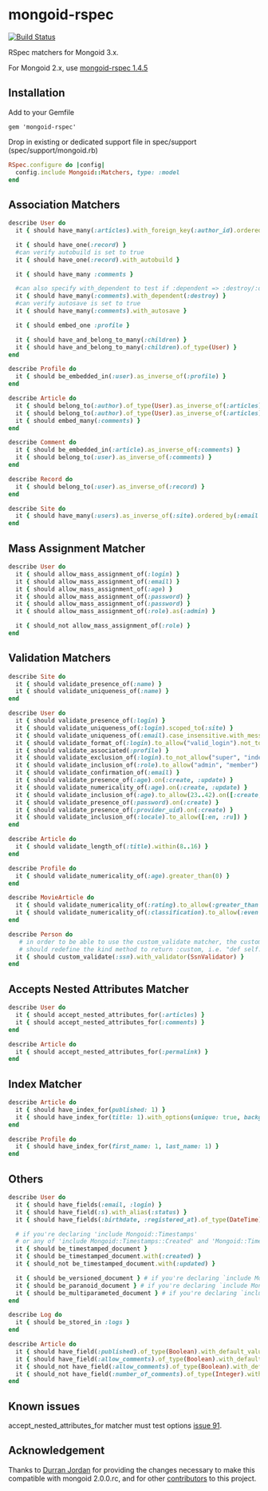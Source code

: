 mongoid-rspec
=

[![Build Status][travis_badge]][travis]

RSpec matchers for Mongoid 3.x.

For Mongoid 2.x, use [mongoid-rspec 1.4.5](http://rubygems.org/gems/mongoid-rspec/versions/1.4.5)

Installation
-
Add to your Gemfile

    gem 'mongoid-rspec'

Drop in existing or dedicated support file in spec/support (spec/support/mongoid.rb)

```ruby
RSpec.configure do |config|
  config.include Mongoid::Matchers, type: :model
end
```

Association Matchers
-

```ruby
describe User do
  it { should have_many(:articles).with_foreign_key(:author_id).ordered_by(:title) }

  it { should have_one(:record) }
  #can verify autobuild is set to true
  it { should have_one(:record).with_autobuild }

  it { should have_many :comments }

  #can also specify with_dependent to test if :dependent => :destroy/:destroy_all/:delete is set
  it { should have_many(:comments).with_dependent(:destroy) }
  #can verify autosave is set to true
  it { should have_many(:comments).with_autosave }

  it { should embed_one :profile }

  it { should have_and_belong_to_many(:children) }
  it { should have_and_belong_to_many(:children).of_type(User) }
end

describe Profile do
  it { should be_embedded_in(:user).as_inverse_of(:profile) }
end

describe Article do
  it { should belong_to(:author).of_type(User).as_inverse_of(:articles) }
  it { should belong_to(:author).of_type(User).as_inverse_of(:articles).with_index }
  it { should embed_many(:comments) }
end

describe Comment do
  it { should be_embedded_in(:article).as_inverse_of(:comments) }
  it { should belong_to(:user).as_inverse_of(:comments) }
end

describe Record do
  it { should belong_to(:user).as_inverse_of(:record) }
end

describe Site do
  it { should have_many(:users).as_inverse_of(:site).ordered_by(:email.asc) }
end
```

Mass Assignment Matcher
-

```ruby
describe User do
  it { should allow_mass_assignment_of(:login) }
  it { should allow_mass_assignment_of(:email) }
  it { should allow_mass_assignment_of(:age) }
  it { should allow_mass_assignment_of(:password) }
  it { should allow_mass_assignment_of(:password) }
  it { should allow_mass_assignment_of(:role).as(:admin) }

  it { should_not allow_mass_assignment_of(:role) }
end
```

Validation Matchers
-

```ruby
describe Site do
  it { should validate_presence_of(:name) }
  it { should validate_uniqueness_of(:name) }
end

describe User do
  it { should validate_presence_of(:login) }
  it { should validate_uniqueness_of(:login).scoped_to(:site) }
  it { should validate_uniqueness_of(:email).case_insensitive.with_message("is already taken") }
  it { should validate_format_of(:login).to_allow("valid_login").not_to_allow("invalid login") }
  it { should validate_associated(:profile) }
  it { should validate_exclusion_of(:login).to_not_allow("super", "index", "edit") }
  it { should validate_inclusion_of(:role).to_allow("admin", "member") }
  it { should validate_confirmation_of(:email) }
  it { should validate_presence_of(:age).on(:create, :update) }
  it { should validate_numericality_of(:age).on(:create, :update) }
  it { should validate_inclusion_of(:age).to_allow(23..42).on([:create, :update]) }
  it { should validate_presence_of(:password).on(:create) }
  it { should validate_presence_of(:provider_uid).on(:create) }
  it { should validate_inclusion_of(:locale).to_allow([:en, :ru]) }
end

describe Article do
  it { should validate_length_of(:title).within(8..16) }
end

describe Profile do
  it { should validate_numericality_of(:age).greater_than(0) }
end

describe MovieArticle do
  it { should validate_numericality_of(:rating).to_allow(:greater_than => 0).less_than_or_equal_to(5) }
  it { should validate_numericality_of(:classification).to_allow(:even => true, :only_integer => true, :nil => false) }
end

describe Person do
   # in order to be able to use the custom_validate matcher, the custom validator class (in this case SsnValidator)
   # should redefine the kind method to return :custom, i.e. "def self.kind() :custom end"
  it { should custom_validate(:ssn).with_validator(SsnValidator) }
end
```

Accepts Nested Attributes Matcher
-

```ruby
describe User do
  it { should accept_nested_attributes_for(:articles) }
  it { should accept_nested_attributes_for(:comments) }
end

describe Article do
  it { should accept_nested_attributes_for(:permalink) }
end
```

Index Matcher
-

```ruby
describe Article do
  it { should have_index_for(published: 1) }
  it { should have_index_for(title: 1).with_options(unique: true, background: true) }
end

describe Profile do
  it { should have_index_for(first_name: 1, last_name: 1) }
end
```

Others
-

```ruby
describe User do
  it { should have_fields(:email, :login) }
  it { should have_field(:s).with_alias(:status) }
  it { should have_fields(:birthdate, :registered_at).of_type(DateTime) }

  # if you're declaring 'include Mongoid::Timestamps'
  # or any of 'include Mongoid::Timestamps::Created' and 'Mongoid::Timestamps::Updated'
  it { should be_timestamped_document }
  it { should be_timestamped_document.with(:created) }
  it { should_not be_timestamped_document.with(:updated) }

  it { should be_versioned_document } # if you're declaring `include Mongoid::Versioning`
  it { should be_paranoid_document } # if you're declaring `include Mongoid::Paranoia`
  it { should be_multiparameted_document } # if you're declaring `include Mongoid::MultiParameterAttributes`
end

describe Log do
  it { should be_stored_in :logs }
end

describe Article do
  it { should have_field(:published).of_type(Boolean).with_default_value_of(false) }
  it { should have_field(:allow_comments).of_type(Boolean).with_default_value_of(true) }
  it { should_not have_field(:allow_comments).of_type(Boolean).with_default_value_of(false) }
  it { should_not have_field(:number_of_comments).of_type(Integer).with_default_value_of(1) }
end
```

Known issues
-

accept_nested_attributes_for matcher must test options [issue 91](https://github.com/evansagge/mongoid-rspec/issues/91).

Acknowledgement
-
Thanks to [Durran Jordan](https://github.com/durran) for providing the changes necessary to make
this compatible with mongoid 2.0.0.rc, and for other [contributors](https://github.com/evansagge/mongoid-rspec/contributors)
to this project.


[travis_badge]: https://travis-ci.org/mongoid-rspec/mongoid-rspec.svg?branch=mongoid-3-1
[travis]: https://travis-ci.org/evansagge/mongoid-rspec
